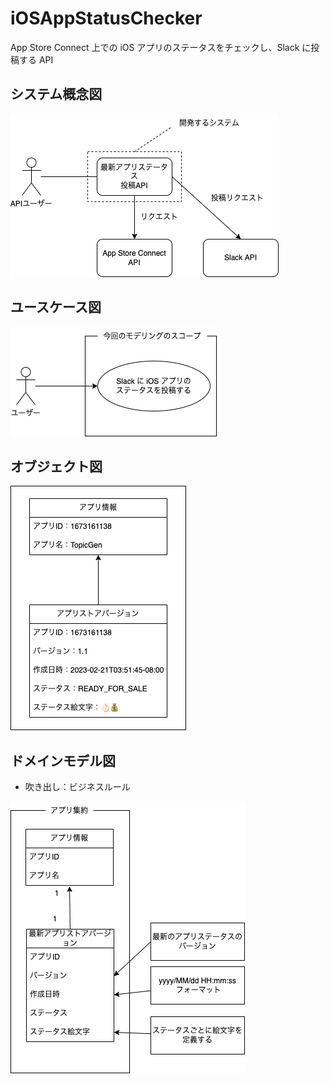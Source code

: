 # iOSAppStatusChecker

App Store Connect 上での iOS アプリのステータスをチェックし、Slack に投稿する API

## システム概念図

![](./docs/system_related.drawio.png)

## ユースケース図

![](./docs/usecase.drawio.png)

## オブジェクト図

![](./docs/object.drawio.png)

## ドメインモデル図

- 吹き出し：ビジネスルール

![](./docs/domain_modeling.drawio.png)